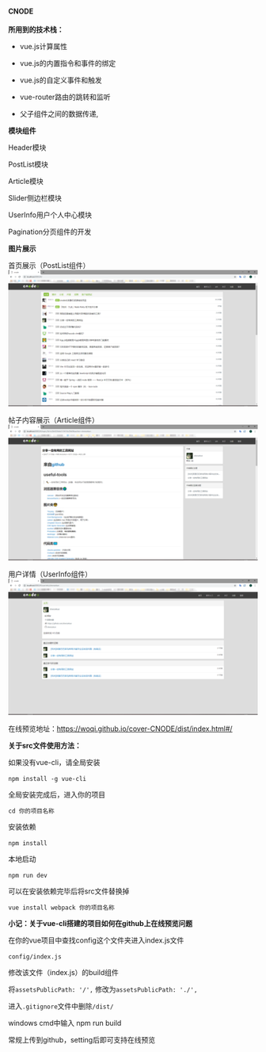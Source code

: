 #### CNODE


**所用到的技术栈：**
- vue.js计算属性

- vue.js的内置指令和事件的绑定

- vue.js的自定义事件和触发

- vue-router路由的跳转和监听

- 父子组件之间的数据传递,

**模块组件**

Header模块

PostList模块

Article模块

Slider侧边栏模块

UserInfo用户个人中心模块

Pagination分页组件的开发

**图片展示**

首页展示（PostList组件）
<img src="./src/assets/1.png">

帖子内容展示（Article组件）
<img src="./src/assets/2.png">

用户详情（UserInfo组件）
<img src="./src/assets/3.png">

在线预览地址：https://woqi.github.io/cover-CNODE/dist/index.html#/

**关于src文件使用方法：**

如果没有vue-cli，请全局安装

`npm install -g vue-cli`

全局安装完成后，进入你的项目

`cd 你的项目名称`

安装依赖

`npm install`

本地启动

`npm run dev`


可以在安装依赖完毕后将src文件替换掉

`vue install webpack 你的项目名称`

**小记：关于vue-cli搭建的项目如何在github上在线预览问题**

在你的vue项目中查找config这个文件夹进入index.js文件

`config/index.js`

修改该文件（index.js）的build组件

将`assetsPublicPath: '/',` 修改为`assetsPublicPath: './',`

进入`.gitignore`文件中删除`/dist/`

windows cmd中输入 npm run build 

常规上传到github，setting后即可支持在线预览




